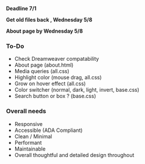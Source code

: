 **Deadline 7/1**

**Get old files back , Wednesday 5/8**

**About page by Wednesday 5/8**

### To-Do
- Check Dreamweaver compatability
- About page (about.html)
- Media queries (all.css)
- Highlight color (mouse drag, all.css)
- Grow on hover effect (all.css)
- Color switcher (normal, dark, light, invert, base.css)
- Search button or box ? (base.css)

### Overall needs
- Responsive
- Accessible (ADA Compliant)
- Clean / Minimal
- Performant
- Maintainable
- Overall thoughtful and detailed design throughout

